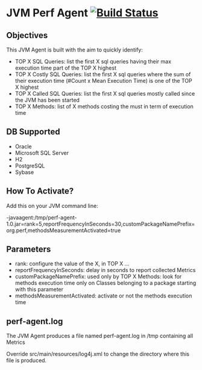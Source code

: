 JVM Perf Agent [![Build Status](https://travis-ci.org/agigleux/perf-agent.svg?branch=master)](https://travis-ci.org/agigleux/perf-agent)
==========

## Objectives

This JVM Agent is built with the aim to quickly identify:

* TOP X SQL Queries: list the first X sql queries having their max execution time part of the TOP X highest
* TOP X Costly SQL Queries: list the first X sql queries where the sum of their execution time (#Count x Mean Execution Time) is one of the TOP X highest
* TOP X Called SQL Queries: list the first X sql queries mostly called since the JVM has been started
* TOP X Methods: list of X methods costing the must in term of execution time

## DB Supported

* Oracle
* Microsoft SQL Server
* H2
* PostgreSQL
* Sybase

## How To Activate?

Add this on your JVM command line:

-javaagent:/tmp/perf-agent-1.0.jar=rank=5,reportFrequencyInSeconds=30,customPackageNamePrefix=org.perf,methodsMeasurementActivated=true

## Parameters
* rank: configure the value of the X, in TOP X ...
* reportFrequencyInSeconds: delay in seconds to report collected Metrics
* customPackageNamePrefix: used only by TOP X Methods: look for methods execution time only on Classes belonging to a package starting with this parameter
* methodsMeasurementActivated: activate or not the methods execution time

## perf-agent.log

The JVM Agent produces a file named perf-agent.log in /tmp containing all Metrics

Override src/main/resources/log4j.xml to change the directory where this file is produced.
